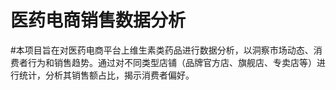 # 医药电商销售数据分析
#本项目旨在对医药电商平台上维生素类药品进行数据分析，以洞察市场动态、消费者行为和销售趋势。通过对不同类型店铺（品牌官方店、旗舰店、专卖店等）进行统计，分析其销售额占比，揭示消费者偏好。
